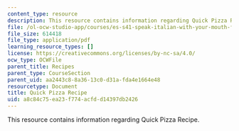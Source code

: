 ```yaml
---
content_type: resource
description: This resource contains information regarding Quick Pizza Recipe.
file: /ol-ocw-studio-app/courses/es-s41-speak-italian-with-your-mouth-full-spring-2012/a8c84c75ea23f774acfdd14397db2426_MITES_S41S12_recipe_3.pdf
file_size: 614418
file_type: application/pdf
learning_resource_types: []
license: https://creativecommons.org/licenses/by-nc-sa/4.0/
ocw_type: OCWFile
parent_title: Recipes
parent_type: CourseSection
parent_uid: aa2443c8-8a36-13c0-d31a-fda4e1664e48
resourcetype: Document
title: Quick Pizza Recipe
uid: a8c84c75-ea23-f774-acfd-d14397db2426
---
```

This resource contains information regarding Quick Pizza Recipe.